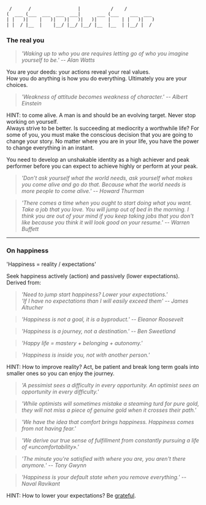 
                                                      
	 /      /                 |           /    /          
	(  ___ (___  ___  ___  ___|      ___ (___    ___  ___ 
	| |   )|    |   )|   )|   )|   )|    |    | |   )|   )
	| |  / |__  |    |__/ |__/ |__/ |__  |__  | |__/ |  / 
		

### The real you

> *'Waking up to who you are requires letting go of who you imagine yourself to be.' -- Alan Watts*

You are your deeds: your actions reveal your real values.  
How you do anything is how you do everything. Ultimately you are your choices.

> *'Weakness of attitude becomes weakness of character.' -- Albert Einstein*
  
HINT: to come alive. A man is and should be an evolving target. Never stop working on yourself.  
Always strive to be better. Is succeeding at mediocrity a worthwhile life?
For some of you, you must make the conscious decision that you are going to change your story.
No matter where you are in your life, you have the power to change everything in an instant.

You need to develop an unshakable identity as a high achiever and peak performer before you can expect to achieve highly or perform at your peak.

> *'Don’t ask yourself what the world needs, ask yourself what makes you come alive and go do that. Because what the world needs is more people to come alive.' -- Howard Thurman*

> *'There comes a time when you ought to start doing what you want. Take a job that you love. You will jump out of bed in the morning. I think you are out of your mind if you keep taking jobs that you don't like because you think it will look good on your resume.' -- Warren Buffett*




---
### On happiness

'Happiness = reality / expectations'

Seek happiness actively (action) and passively (lower expectations). Derived from:

> *'Need to jump start happiness? Lower your expectations.'  
'If I have no expectations than I will easily exceed them' -- James Altucher*

> *'Happiness is not a goal, it is a byproduct.' -- Eleanor Roosevelt*

> *'Happiness is a journey, not a destination.' -- Ben Sweetland*

> *'Happy life = mastery + belonging + autonomy.'*

> *'Happiness is inside you, not with another person.'*

HINT: How to improve reality? Act, be patient and break long term goals into smaller ones so you can enjoy the journey.

> *'A pessimist sees a difficulty in every opportunity. An optimist sees an opportunity in every difficulty.'*

> *'While optimists will sometimes mistake a steaming turd for pure gold, they will not miss a piece of genuine gold when it crosses their path.'*

> *'We have the idea that comfort brings happiness. Happiness comes from not having fear.'*

> *'We derive our true sense of fulfillment from constantly pursuing a life of «uncomfortability».'*

> *'The minute you're satisfied with where you are, you aren't there anymore.' -- Tony Gwynn*

> *'Happiness is your default state when you remove everything.' -- Naval Ravikant*

HINT: How to lower your expectations? Be [grateful]().

<!--
happiness is not about positive thoughts. but every positive thought is based on a negative thought.
happiness is about absense of desire! and embrace the presence on the present time.
	
EDGE: temos q estar sempre nos limites para sermos felizes.

You Don’t Have to Pick Happiness or Profit
If you are unhappy, use your pain to fuel you towards the pleasure of something new.

> *'Anchor yourself -- remember who you are, the things you are good at, even when completely different thing. authentic self is a state'*

high expectations make you miserable, expectations nowadays are more and more triggered by top of hierarchy being more exposed

> *'I think the reward for conformity is that everyone likes you except yourself.' -- Rita Mae Brown*

> *'Life is not a problem to be solved but a reality to be experienced.' -- Soren Kierkegaard*

being good being a man is being good in survival: honour, strenght, mastery, courage

I’m a straight capitalist-meritocratist, entirely driven by gratitude.

people are in the excuse business

> *'Success is getting what you want. Happiness is wanting what you get.' -- Dale Carnegie*

> *'Happiness is not in the mere possession of money; it lies in the joy of achievement, in the thrill of creative effort.' -- Franklin D. Roosevelt

> *'You can’t lose everything when what you care about are the people and the memories you have.' -- Blake Mycoskie*

Self-worth is how you feel about the negative aspects of yourself.
The people who truly have self-worth are humble. They don’t think they’re something special. They know what they are and what they aren’t, and they’re okay with it.

9. Entitlement comes in two forms.
Form one: I’m better than everybody and therefore deserve special treatment.
Form two: I’m worse than everybody and therefore deserve special treatment.
They’re both forms of narcissism (because they’re both about me me me), and both are pretty much never true. Which one do you usually fall into?

Why we should always question our assumptions -- “what if I’m wrong about this?”
How to define success for yourself. self-awareness?

> *'The more something threatens your identity, the more you will avoid it.' -- Manson’s Law of Avoidance*

> *'Tolerance of intolerance is cowardice.' -- Ayaan Hirsi Ali*

> *'Evil will prevail if good men stand back and do nothing.'*

> *'I myself am made entirely of flaws, stitched together with good intentions.' -- Augusten Burroughs*

> *'Ego is the unhealthy belief in our own importance.'*

> *'When I let go of what I am, I become what I might be. When I let go of what I have, I receive what I need.'*

Happiness is a choice, and if you aren’t choosing to be happy along the journey, you will arrive at the destination and wonder “Is this it?”

Happiness Comes from Autonomy Not Money

Persistence + Love = Abundance

Focus on Internal Fulfillment Not External Success

In the absence of such an outlet, masculine energy collapses. Men lose their sense of drive, purpose, and self-respect, and their standards, hardihood, and discipline atrophy. A slide into restlessness, vice, malaise, and outright depression is often the result.

> *'What the superior man seeks is in himself; what the small man seeks is in others.' -- Confucius*

be happy -> people less sucessful
be sucessful -> people more sucessful
-->